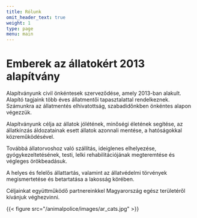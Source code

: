 ```yaml
---
title: Rólunk
omit_header_text: true
weight: 1
type: page
menu: main
---
```


# Emberek az állatokért 2013 alapítvány

Alapítványunk civil önkéntesek szerveződése, amely 2013-ban alakult.
Alapító tagjaink több éves állatmentői tapasztalattal rendelkeznek.
Számunkra az állatmentés elhivatottság, szabadidőnkben önkéntes alapon végezzük.

Alapítványunk célja az állatok jólétének, minőségi életének segítése, az állatkínzás áldozatainak esett állatok azonnali mentése, a hatóságokkal közreműködésével.

Továbbá állatorvoshoz való szállítás, ideiglenes elhelyezése, gyógykezeltetésének, testi, lelki rehabilitációjának megteremtése és végleges örökbeadásuk.

A helyes és felelős állattartás, valamint az állatvédelmi törvények megismertetése és betartatása a lakosság körében.

Céljainkat együttműködő partnereinkkel Magyarország egész területéről kívánjuk véghezvinni.

{{< figure src="/animalpolice/images/ar_cats.jpg" >}}
